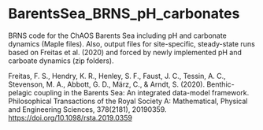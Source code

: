 # BarentsSea_BRNS_pH_carbonates
BRNS code for the ChAOS Barents Sea including pH and carbonate dynamics (Maple files). Also, output files for site-specific, steady-state runs based on Freitas et al. (2020) and forced by newly implemented pH and carboate dynamics (zip folders).


Freitas, F. S., Hendry, K. R., Henley, S. F., Faust, J. C., Tessin, A. C., Stevenson, M. A., Abbott, G. D., März, C., & Arndt, S. (2020). Benthic-pelagic coupling in the Barents Sea: An integrated data-model framework. Philosophical Transactions of the Royal Society A: Mathematical, Physical and Engineering Sciences, 378(2181), 20190359. https://doi.org/10.1098/rsta.2019.0359

